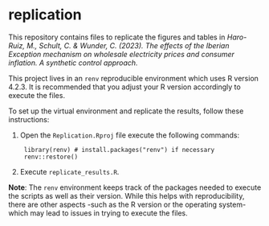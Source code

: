 # replication

This repository contains files to replicate the figures and tables in *Haro-Ruiz, M., Schult, C. & Wunder, C. (2023). The effects of the Iberian Exception mechanism on wholesale electricity prices and consumer inflation. A synthetic control approach.*

This project lives in an `renv` reproducible environment which uses R version 4.2.3. It is recommended that you adjust your R version accordingly to execute the files. 

To set up the virtual environment and replicate the results, follow these instructions:

1. Open the `Replication.Rproj` file execute the following commands:

        library(renv) # install.packages("renv") if necessary
        renv::restore()

2. Execute `replicate_results.R`.

**Note**: The `renv` environment keeps track of the packages needed to execute the scripts as well as their version. While this helps with reproducibility, there are other aspects -such as the R version or the operating system- which may lead to issues in trying to execute the files.

